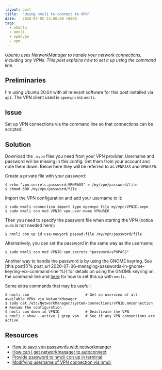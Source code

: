 ```yaml
---
layout: post
title:  "Using nmcli to connect to VPN"
date:   2020-07-05 23:00:00 +0200
tags:   
  - ubuntu
  - nmcli
  - openvpn
  - vpn
---
```

*Ubuntu uses NetworkManager to handle your network connections, including any VPNs. This post explains how to set it up using the command line.*

## Preliminaries
I'm using Ubuntu 20.04 with all relevant software for this post installed via `apt`. The VPN client used is `openvpn` via `nmcli`.

## Issue
Set up VPN connections via the command line so that connections can be scripted.

## Solution
Download the `.ovpn` files you need from your VPN provider. Username and password will be missing in this config. Get them from your account and note them down. Below here they will be referred to as `VPNPASS` and `VPNUSER`.

Create a private file with your password:
```console
$ echo "vpn.secrets.password:VPNPASS" > /my/vpn/password/file
$ chmod 600 /my/vpn/password/file
```
Import the VPN configuration and add your username to it:
```console
$ sudo nmcli connection import type openvpn file my/vpn/VPNID.ovpn
$ sudo nmcli con mod VPNID vpn.user-name VPNUSER
```
Then you need to specify the password file when starting the VPN (notice `sudo` is not needed here):
```console
$ nmcli con up id usa-newyork passwd-file /my/vpn/password/file
```
Alternatively, you can set the password in the same way as the username:
```console
$ sudo nmcli con mod VPNID vpn.secrets "password=VPNPASS"
```
Another way to handle the password is by using the GNOME keyring. See [this post]({% post_url 2020-07-06-managing-passwords-in-gnome-keyring-via-command-line %}) for details on using the GNOME keyring on the command line and [here](https://askubuntu.com/a/1203627) for how to set this up with `nmcli`.

Some extra commands that may be useful:
```console
$ nmcli con                          # Get an overview of all available VPNs via NetworkManager
$ sudo cat /etc/NetworkManager/system-connections/VPNID.nmconnection  # Review the configuration
$ nmcli con down id VPNID            # Deactivate the VPN
$ nmcli c show --active | grep vpn   # See if any VPN connections are active
```


## Resources
- [How to save vpn passwords with networkmanger][askubuntu1]
- [How can I get networkmanager to autoconnect][askubuntu2]
- [Provide password to nmcli con up in terminal][askubuntu3]
- [Modifying username of VPN connection via nmcli][redhat]

[askubuntu1]: https://askubuntu.com/questions/444866/how-to-save-vpn-passwords-with-networkmanger-for-nmcli#556069
[askubuntu2]: https://askubuntu.com/questions/231126/how-can-i-get-networkmanager-to-autoconnect-to-a-openconnect-vpn-via-nmcli-witho
[askubuntu3]: https://askubuntu.com/questions/774908/provide-password-to-nmcli-con-up-in-terminal-14-04#774926
[redhat]: https://bugzilla.redhat.com/show_bug.cgi?id=1060460

